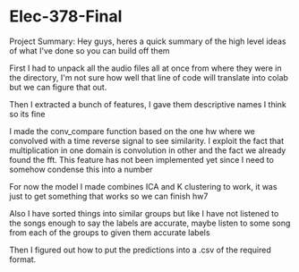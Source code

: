 # Elec-378-Final
Project Summary: 
Hey guys, heres a quick summary of the high level ideas of what I've done so you can build off them

First I had to unpack all the audio files all at once from where they were in the directory, I'm not sure how well that line of 
code will translate into colab but we can figure that out.

Then I extracted a bunch of features, I gave them descriptive names I think so its fine

I made the conv_compare function based on the one hw where we convolved with a time reverse signal to see similarity.
I exploit the fact that multiplication in one domain is convolution in other and the fact we already found the fft.
This feature has not been implemented yet since I need to somehow condense this into a number

For now the model I made combines ICA and K clustering to work, it was just to get something that works so we can finish
hw7

Also I have sorted things into similar groups but like I have not listened to the songs enough to say the labels
are accurate, maybe listen to some song from each of the groups to given them accurate labels

Then I figured out how to put the predictions into a .csv of the required format.